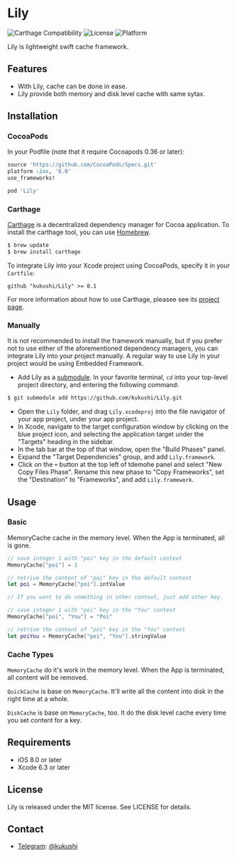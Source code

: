 # Lily

![Carthage Compatibility](https://img.shields.io/badge/Carthage-✔-f2a77e.svg?style=flat)
![License](https://img.shields.io/cocoapods/l/Lily.svg?style=flat)
![Platform](https://img.shields.io/cocoapods/p/Lily.svg?style=flat)

Lily is lightweight swift cache framework.

## Features

* With Lily, cache can be done in ease.
* Lily provide both memory and disk level cache with same sytax.

## Installation
### CocoaPods

In your Podfile (note that it require Cocoapods 0.36 or later):

```ruby
source 'https://github.com/CocoaPods/Specs.git'
platform :ios, '8.0'
use_frameworks!

pod 'Lily'
```

### Carthage

[Carthage](https://github.com/Carthage/Carthage) is a decentralized dependency manager for Cocoa application. To install the carthage tool, you can use [Homebrew](http://brew.sh).

```bash
$ brew update
$ brew install carthage
```

To integrate Lily into your Xcode project using CocoaPods, specify it in your `Cartfile`:

```ogdl
github "kukushi/Lily" >= 0.1
```

For more information about how to use Carthage, pleasee see its [project page](https://github.com/Carthage/Carthage).

### Manually

It is not recommended to install the framework manually, but if you prefer not to use either of the aforementioned dependency managers, you can integrate Lily into your project manually. A regular way to use Lily in your project would be using Embedded Framework.

- Add Lily as a [submodule](http://git-scm.com/docs/git-submodule). In your favorite terminal, `cd` into your top-level project directory, and entering the following command:

```bash
$ git submodule add https://github.com/kukushi/Lily.git
```

- Open the `Lily` folder, and drag `Lily.xcodeproj` into the file navigator of your app project, under your app project.
- In Xcode, navigate to the target configuration window by clicking on the blue project icon, and selecting the application target under the "Targets" heading in the sidebar.
- In the tab bar at the top of that window, open the "Build Phases" panel.
- Expand the "Target Dependencies" group, and add `Lily.framework`.
- Click on the `+` button at the top left of tdemohe panel and select "New Copy Files Phase". Rename this new phase to "Copy Frameworks", set the "Destination" to "Frameworks", and add `Lily.framework`.

## Usage

### Basic

MemoryCache cache in the memory level. When the App is terminated, all is gone.

```swift
// save integer 1 with "poi" key in the default context
MemoryCache["poi"] = 1

// retrive the content of "poi" key in the default context
let poi = MemoryCache["poi"].intValue

// If you want to do something in other context, just add other key.

// save integer 1 with "poi" key in the "You" context
MemoryCache["poi", "You"] = "Poi"

// retrive the content of "poi" key in the "You" context
let poiYou = MemoryCache["poi", "You"].stringValue

```

### Cache Types

`MemoryCache` do it's work in the memory level. When the App is terminated, all content will be removed.  

`QuickCache` is base on `MemoryCache`. It'll write all the content into disk in the right time at a whole.

`DiskCache` is base on `MemoryCache`, too. It do the disk level cache every time you set content for a key.

## Requirements

* iOS 8.0 or later
* Xcode 6.3 or later

## License

Lily is released under the MIT license. See LICENSE for details.

## Contact

* [Telegram](https://telegram.org): [@kukushi](http://telegram.me/kukushi)
